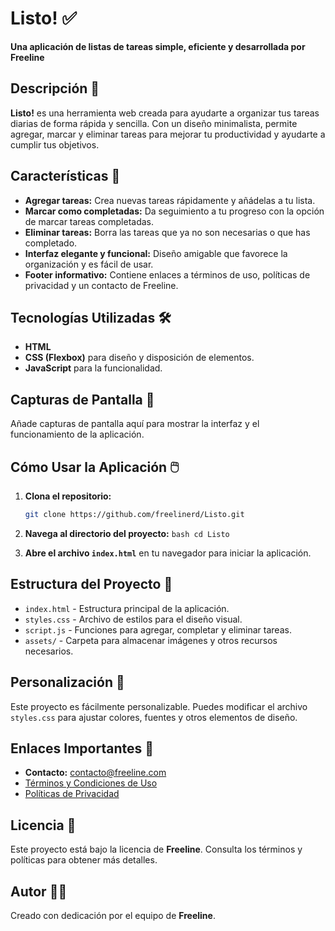 # Listo! ✅
**Una aplicación de listas de tareas simple, eficiente y desarrollada por Freeline**

## Descripción 📜
**Listo!** es una herramienta web creada para ayudarte a organizar tus tareas diarias de forma rápida y sencilla. Con un diseño minimalista, permite agregar, marcar y eliminar tareas para mejorar tu productividad y ayudarte a cumplir tus objetivos.

## Características 🌟
- **Agregar tareas:** Crea nuevas tareas rápidamente y añádelas a tu lista.
- **Marcar como completadas:** Da seguimiento a tu progreso con la opción de marcar tareas completadas.
- **Eliminar tareas:** Borra las tareas que ya no son necesarias o que has completado.
- **Interfaz elegante y funcional:** Diseño amigable que favorece la organización y es fácil de usar.
- **Footer informativo:** Contiene enlaces a términos de uso, políticas de privacidad y un contacto de Freeline.

## Tecnologías Utilizadas 🛠️
- **HTML**
- **CSS (Flexbox)** para diseño y disposición de elementos.
- **JavaScript** para la funcionalidad.

## Capturas de Pantalla 📸
Añade capturas de pantalla aquí para mostrar la interfaz y el funcionamiento de la aplicación.

## Cómo Usar la Aplicación 🖱️
1. **Clona el repositorio:**
   ```bash
   git clone https://github.com/freelinerd/Listo.git

2. **Navega al directorio del proyecto:**
``bash
   cd Listo``
   
4. **Abre el archivo `index.html`** en tu navegador para iniciar la aplicación.

## Estructura del Proyecto 📂
- `index.html` - Estructura principal de la aplicación.
- `styles.css` - Archivo de estilos para el diseño visual.
- `script.js` - Funciones para agregar, completar y eliminar tareas.
- `assets/` - Carpeta para almacenar imágenes y otros recursos necesarios.

## Personalización 🎨
Este proyecto es fácilmente personalizable. Puedes modificar el archivo `styles.css` para ajustar colores, fuentes y otros elementos de diseño.

## Enlaces Importantes 🔗
- **Contacto:** [contacto@freeline.com](mailto:contacto@freeline.com)
- [Términos y Condiciones de Uso](./terminos_condiciones.pdf)
- [Políticas de Privacidad](./politicas_privacidad.pdf)

## Licencia 📄
Este proyecto está bajo la licencia de **Freeline**. Consulta los términos y políticas para obtener más detalles.

## Autor 👨‍💻
Creado con dedicación por el equipo de **Freeline**.
